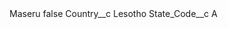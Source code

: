 <?xml version="1.0" encoding="UTF-8"?>
<CustomMetadata xmlns="http://soap.sforce.com/2006/04/metadata" xmlns:xsi="http://www.w3.org/2001/XMLSchema-instance" xmlns:xsd="http://www.w3.org/2001/XMLSchema">
    <label>Maseru</label>
    <protected>false</protected>
    <values>
        <field>Country__c</field>
        <value xsi:type="xsd:string">Lesotho</value>
    </values>
    <values>
        <field>State_Code__c</field>
        <value xsi:type="xsd:string">A</value>
    </values>
</CustomMetadata>
